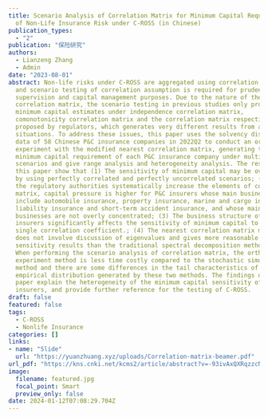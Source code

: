 ```yaml
---
title: Scenario Analysis of Correlation Matrix for Minimum Capital Requirement
  of Non-Life Insurance Risk under C-ROSS (in Chinese)
publication_types:
  - "2"
publication: "保险研究"
authors:
  - Lianzeng Zhang
  - Admin
date: "2023-08-01"
abstract: Non-life risks under C-ROSS are aggregated using correlation matrix,
  and scenario testing of correlation assumption is required for prudential
  supervision and capital management purposes. Due to the nature of the
  correlation matrix, the scenario testing in previous studies only provides
  minimum capital estimates under independence correlation matrix,
  comonotonicity correlation matrix and the correlation matrix respectively
  proposed by regulators, which generates very different results from actual
  situations. To address these issues, this paper uses the solvency disclosure
  data of 58 Chinese P&C insurance companies in 2022Q2 to conduct an orthogonal
  experiment with the modified nearest correlation matrix, generating the
  minimum capital requirement of each P&C insurance company under multiple
  scenarios and give range analysis and heterogeneity analysis. The results of
  this paper show that (1) The sensitivity of minimum capital may be overstated
  by using perfectly correlated and perfectly uncorrelated scenarios; (2) When
  the regulatory authorities systematically increase the elements of correlation
  matrix, capital pressure is higher for P&C insurers whose main businesses
  include automobile insurance, property insurance, marine and cargo insurance,
  liability insurance and short-term accident insurance, and whose main
  businesses are not overly concentrated; (3) The business structure of P&C
  insurers significantly affects the sensitivity of minimum capital to some
  single correlation coefficient.; (4) The nearest correlation matrix method
  does not involve discussion of eigenvalues and gives more reasonable
  sensitivity results than the traditional spectral decomposition method and (5)
  When performing the scenario analysis of correlation matrix, the orthogonal
  experiment method is less time costly compared to the stochastic simulation
  method and there are some differences in the tail characteristics of the
  empirical distribution generated by these two methods. The findings of this
  paper explain the heterogeneity of the minimum capital sensitivity of P&C
  insurers, and provide further reference for the testing of C-ROSS.
draft: false
featured: false
tags:
  - C-ROSS
  - Nonlife Insurance
categories: []
links:
- name: "Slide"
  url: "https://yuanzhuang.xyz/uploads/Correlation-matrix-beamer.pdf"
url_pdf: "https://kns.cnki.net/kcms2/article/abstract?v=-93ivAxQXRqzzcNySdFUwk9-dmhl5TXUfvG6GzxDfDLVrTNEsPtz2q5pg0vmNmFoHN1SIhNDuIcYp84e8ub8g8SeIYA9egyjG_QYkQW17KBOu81515Ct-3cwQhtZtWT7IiQxYrTeJCPg0Mq9h9UBtA==&uniplatform=NZKPT&language=CHS"
image:
  filename: featured.jpg
  focal_point: Smart
  preview_only: false
date: 2024-01-12T07:08:29.704Z
---
```

